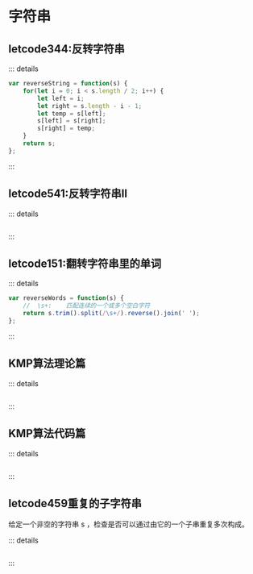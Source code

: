 # 字符串

## letcode344:反转字符串

::: details

```js
var reverseString = function(s) {
    for(let i = 0; i < s.length / 2; i++) {
        let left = i;
        let right = s.length - i - 1;
        let temp = s[left];
        s[left] = s[right];
        s[right] = temp;
    }
    return s;
};
```

:::

## letcode541:反转字符串II

::: details

```js

```

:::

## letcode151:翻转字符串里的单词

::: details

```js
var reverseWords = function(s) {
    //  \s+:	匹配连续的一个或多个空白字符
    return s.trim().split(/\s+/).reverse().join(' ');
};
```

:::

## KMP算法理论篇

::: details

```js

```

:::

## KMP算法代码篇

::: details

```js

```

:::

## letcode459重复的子字符串

给定一个非空的字符串 s ，检查是否可以通过由它的一个子串重复多次构成。

::: details

```js

```

:::
